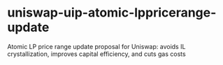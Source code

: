 # uniswap-uip-atomic-lppricerange-update
Atomic LP price range update proposal for Uniswap: avoids IL crystallization, improves capital efficiency, and cuts gas costs
